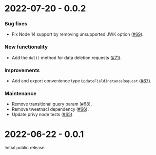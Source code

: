 # 2022-07-20 - 0.0.2

### Bug fixes

* Fix Node 14 support by removing unsupported JWK option ([#69](https://github.com/privy-io/privy-js/pull/69)).

### New functionality

* Add the `del()` method for data deletion requests ([#71](https://github.com/privy-io/privy-js/pull/71)).

### Improvements

* Add and export convenience type `UpdateFieldInstanceRequest` ([#67](https://github.com/privy-io/privy-js/pull/67)).

### Maintenance

* Remove transitional query param ([#68](https://github.com/privy-io/privy-js/pull/68)).
* Remove tweetnacl dependency ([#66](https://github.com/privy-io/privy-js/pull/66)).
* Update privy node tests ([#65](https://github.com/privy-io/privy-js/pull/65)).

# 2022-06-22 - 0.0.1

Initial public release